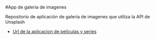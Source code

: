 #App de galeria de imagenes

Repositorio de aplicación de galeria de imagenes que utiliza la API de Unsplash

- [Url de la aplicacion de peliculas y series](https://Axe10rellana.github.io/galeryapp/galeryapp)
